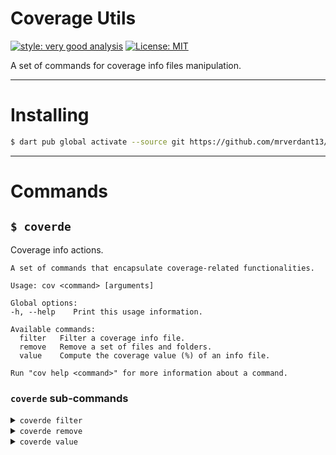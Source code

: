 # Coverage Utils

[![style: very good analysis][very_good_analysis_badge]][very_good_analysis_link]
[![License: MIT][license_badge]][license_link]

A set of commands for coverage info files manipulation.

---

# Installing

```sh
$ dart pub global activate --source git https://github.com/mrverdant13/coverde.git
```

---

# Commands

## `$ coverde`

Coverage info actions.

```
A set of commands that encapsulate coverage-related functionalities.

Usage: cov <command> [arguments]

Global options:
-h, --help    Print this usage information.

Available commands:
  filter   Filter a coverage info file.
  remove   Remove a set of files and folders.
  value    Compute the coverage value (%) of an info file.

Run "cov help <command>" for more information about a command.
```

### `coverde` sub-commands

<details><summary><code>coverde filter</code></summary>
<p>

```
Filter a coverage info file.

Filter the coverage info by ignoring data related to files with paths that matches the given PATTERNS.
The coverage data is taken from the ORIGIN_LCOV_FILE file and the result is appended to the DESTINATION_LCOV_FILE file.

Usage: cov filter [arguments]
-h, --help                                   Print this usage information.
-i, --ignore-patterns=<PATTERNS>             Set of comma-separated path patterns of the files to be ignored.
                                             Consider that the coverage info of each file is checked as a multiline block.
                                             Each bloc starts with `SF:` and ends with `end_of_record`.
-o, --origin=<ORIGIN_LCOV_FILE>              Origin coverage info file to pick coverage data from.
                                             (defaults to "coverage/lcov.info")
-d, --destination=<DESTINATION_LCOV_FILE>    Destination coverage info file to dump the resulting coverage data into.
                                             (defaults to "coverage/wiped.lcov.info")

Run "cov help" to see global options.
```

</p>
</details>

<details><summary><code>coverde remove</code></summary>
<p>

```
Remove a set of files and folders.

Usage: cov remove [arguments]
-h, --help                   Print this usage information.
    --[no-]accept-absence    Accept absence of a file or folder.
                             When an element is not present:
                             - If enabled, the command will continue.
                             - If disabled, the command will fail.
                             (defaults to on)

Run "cov help" to see global options.
```

</p>
</details>

<details><summary><code>coverde value</code></summary>
<p>

```
Compute the coverage value (%) of an info file.

Compute the coverage value of the LCOV_FILE info file.

Usage: cov value [arguments]
-h, --help                Print this usage information.
-f, --file=<LCOV_FILE>    Coverage info file to be used for the coverage value computation.
                          (defaults to "coverage/lcov.info")
-p, --[no-]print-files    Print coverage value for each source file listed in the LCOV_FILE info file.
                          (defaults to on)

Run "cov help" to see global options.
```

</p>
</details>

[license_badge]: https://img.shields.io/badge/license-MIT-blue.svg
[license_link]: https://opensource.org/licenses/MIT
[very_good_analysis_badge]: https://img.shields.io/badge/style-very_good_analysis-B22C89.svg
[very_good_analysis_link]: https://pub.dev/packages/very_good_analysis
